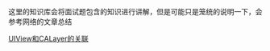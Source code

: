 
这里的知识库会将面试题包含的知识进行讲解，但是可能只是笼统的说明一下，会参考网络的文章总结

[UIView和CALayer的关联](media/16234824946341/UIView和CALayer的关联.md)
